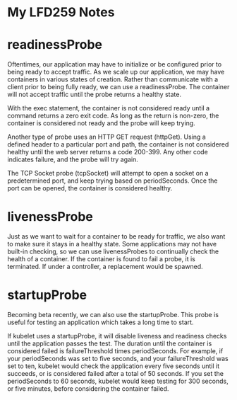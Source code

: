 # My LFD259 Notes

# readinessProbe
Oftentimes, our application may have to initialize or be configured prior to being ready to accept traffic. As we scale up our application, we may have containers in various states of creation. Rather than communicate with a client prior to being fully ready, we can use a readinessProbe. The container will not accept traffic until the probe returns a healthy state.

With the exec statement, the container is not considered ready until a command returns a zero exit code. As long as the return is non-zero, the container is considered not ready and the probe will keep trying.

Another type of probe uses an HTTP GET request (httpGet). Using a defined header to a particular port and path, the container is not considered healthy until the web server returns a code 200-399. Any other code indicates failure, and the probe will try again.

The TCP Socket probe (tcpSocket) will attempt to open a socket on a predetermined port, and keep trying based on periodSeconds. Once the port can be opened, the container is considered healthy.

# livenessProbe
Just as we want to wait for a container to be ready for traffic, we also want to make sure it stays in a healthy state. Some applications may not have built-in checking, so we can use livenessProbes to continually check the health of a container. If the container is found to fail a probe, it is terminated. If under a controller, a replacement would be spawned.

# startupProbe
Becoming beta recently, we can also use the startupProbe. This probe is useful for testing an application which takes a long time to start.

If kubelet uses a startupProbe, it will disable liveness and readiness checks until the application passes the test. The duration until the container is considered failed is failureThreshold times periodSeconds. For example, if your periodSeconds was set to five seconds, and your failureThreshold was set to ten, kubelet would check the application every five seconds until it succeeds, or is considered failed after a total of 50 seconds. If you set the periodSeconds to 60 seconds, kubelet would keep testing for 300 seconds, or five minutes, before considering the container failed.